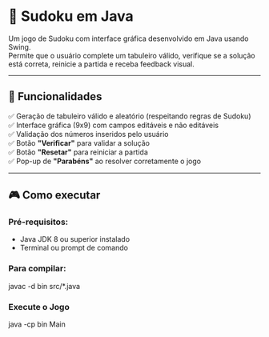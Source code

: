 # 🧩 Sudoku em Java

Um jogo de Sudoku com interface gráfica desenvolvido em Java usando Swing.  
Permite que o usuário complete um tabuleiro válido, verifique se a solução está correta, reinicie a partida e receba feedback visual.

---

## 🚀 Funcionalidades

✅ Geração de tabuleiro válido e aleatório (respeitando regras de Sudoku)  
✅ Interface gráfica (9x9) com campos editáveis e não editáveis  
✅ Validação dos números inseridos pelo usuário  
✅ Botão **"Verificar"** para validar a solução  
✅ Botão **"Resetar"** para reiniciar a partida  
✅ Pop-up de **"Parabéns"** ao resolver corretamente o jogo  

---

## 🎮 Como executar

### Pré-requisitos:
- Java JDK 8 ou superior instalado
- Terminal ou prompt de comando

### Para compilar:
javac -d bin src/*.java

### Execute o Jogo
java -cp bin Main
